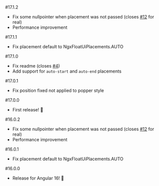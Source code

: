 #17.1.2
* Fix some nullpointer when placement was not passed (closes [#12](https://github.com/tonysamperi/ngx-float-ui/issues/12) for real)
* Performance improvement

#17.1.1
* Fix placement default to NgxFloatUiPlacements.AUTO

#17.1.0
* Fix readme (closes [#4](https://github.com/tonysamperi/ngx-float-ui/issues/4))
* Add support for `auto-start` and `auto-end` placements

#17.0.1
* Fix position fixed not applied to popper style

#17.0.0
* First release! 🎉

#16.0.2
* Fix some nullpointer when placement was not passed (closes [#12](https://github.com/tonysamperi/ngx-float-ui/issues/12) for real)
* Performance improvement

#16.0.1
* Fix placement default to NgxFloatUiPlacements.AUTO

#16.0.0
* Release for Angular 16! 🎉
